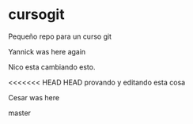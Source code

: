cursogit
========

Pequeño repo para un curso git

Yannick was here again

Nico esta cambiando esto.

<<<<<<< HEAD
HEAD
provando y editando esta cosa



Cesar was here


master

